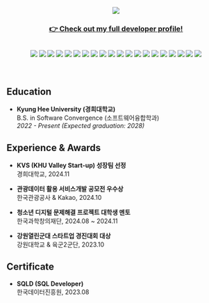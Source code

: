 <!-- 상단 웨이브 애니메이션 SVG -->
<p align="center">
  <img src="https://capsule-render.vercel.app/api?type=waving&color=0:7F52FF,100:2496ED&height=200&section=header&text=Woojin%20Kim%20%7C%20Kotlin%20Backend%20Developer&fontSize=40&fontAlignY=40&fontColor=FFFFFF&descAlign=70&descAlignY=70" />

</p>

<h3 align="center">
  <a href="https://xhae000.github.io/profile"><u><b>👉 Check out my full developer profile!</b></u></a>
</h3>
<br>

<div align="center">
  <!-- Languages -->
  <img src="https://img.shields.io/badge/Kotlin-7F52FF?style=for-the-badge&logo=kotlin&logoColor=white"/>
  <img src="https://img.shields.io/badge/Java-007396?style=for-the-badge&logo=openjdk&logoColor=white"/>

  <!-- Back-end Frameworks -->
  <img src="https://img.shields.io/badge/Spring Boot-6DB33F?style=for-the-badge&logo=springboot&logoColor=white"/>
  <img src="https://img.shields.io/badge/Spring Security-6DB33F?style=for-the-badge&logo=springsecurity&logoColor=white"/>
  <img src="https://img.shields.io/badge/Spring Data JPA-59666C?style=for-the-badge&logo=hibernate&logoColor=white"/>
  <img src="https://img.shields.io/badge/OpenAPI(Swagger)-85EA2D?style=for-the-badge&logo=swagger&logoColor=white"/>
  <img src="https://img.shields.io/badge/WebSocket-85EA2D?style=for-the-badge&logo=websocket&logoColor=white"/>
  <img src="https://img.shields.io/badge/Redis-DC382D?style=for-the-badge&logo=redis&logoColor=white"/>
  
  <!-- Databases -->
  <img src="https://img.shields.io/badge/MySQL-4479A1?style=for-the-badge&logo=mysql&logoColor=white"/>
  <img src="https://img.shields.io/badge/H2-00599C?style=for-the-badge&logo=h2&logoColor=white"/>
  
  <!-- Infra / DevOps -->
  <img src="https://img.shields.io/badge/AWS EC2-FF9900?style=for-the-badge&logo=amazonec2&logoColor=white"/>
  <img src="https://img.shields.io/badge/S3-569A31?style=for-the-badge&logo=amazons3&logoColor=white"/>
  <img src="https://img.shields.io/badge/Docker-2496ED?style=for-the-badge&logo=docker&logoColor=white"/>
  <img src="https://img.shields.io/badge/GitHub Actions-2088FF?style=for-the-badge&logo=githubactions&logoColor=white"/>
  
  <!-- Testing -->
  <img src="https://img.shields.io/badge/JUnit-25A162?style=for-the-badge&logo=junit5&logoColor=white"/>
  <img src="https://img.shields.io/badge/Mockito-FFB300?style=for-the-badge&logo=mockito&logoColor=white"/>

  <!-- Collaboration & Docs -->
  <img src="https://img.shields.io/badge/GitHub-181717?style=for-the-badge&logo=github&logoColor=white"/>
  <img src="https://img.shields.io/badge/Notion-000000?style=for-the-badge&logo=notion&logoColor=white"/>
  <img src="https://img.shields.io/badge/Figma-F24E1E?style=for-the-badge&logo=figma&logoColor=white"/>
  <img src="https://img.shields.io/badge/Slack-4A154B?style=for-the-badge&logo=slack&logoColor=white"/>

</div>
<br><br>

## Education
- **Kyung Hee University (경희대학교)**  
  B.S. in Software Convergence (소프트웨어융합학과)  
  *2022 - Present (Expected graduation: 2028)*


## Experience & Awards

- **KVS (KHU Valley Start-up) 성장팀 선정**
<br>경희대학교, 2024.11  

- **관광데이터 활용 서비스개발 공모전 우수상**
  <br>한국관광공사 & Kakao, 2024.10  

- **청소년 디지털 문제해결 프로젝트 대학생 멘토**
  <br>한국과학창의재단, 2024.08 ~ 2024.11  

- **강원열린군대 스타트업 경진대회 대상**
  <br>강원대학교 & 육군2군단, 2023.10  

## Certificate
- **SQLD (SQL Developer)**
  <br>한국데이터진흥원, 2023.08
